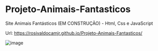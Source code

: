 # Projeto-Animais-Fantasticos
Site Animais Fantásticos (EM CONSTRUÇÃO) - Html, Css e JavaScript

Url: https://rosivaldocamjr.github.io/Projeto-Animais-Fantasticos/

![image](https://user-images.githubusercontent.com/91435382/158465746-59f60762-b732-4f0e-8324-e29ad3a671a9.png)
